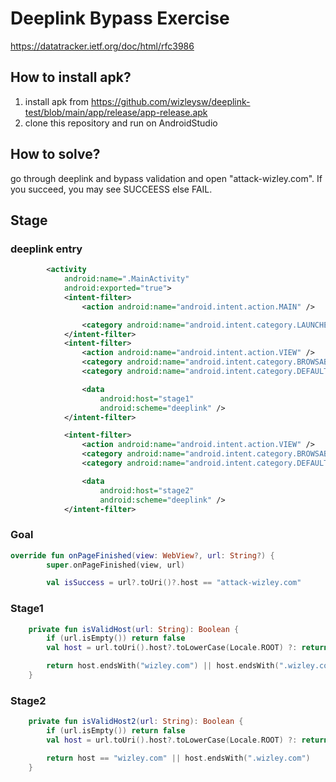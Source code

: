# Deeplink Bypass Exercise
https://datatracker.ietf.org/doc/html/rfc3986

## How to install apk?
1. install apk from https://github.com/wizleysw/deeplink-test/blob/main/app/release/app-release.apk
2. clone this repository and run on AndroidStudio

## How to solve?
go through deeplink and bypass validation and open "attack-wizley.com". If you succeed, you may see SUCCEESS else FAIL.

## Stage
### deeplink entry
```xml
        <activity
            android:name=".MainActivity"
            android:exported="true">
            <intent-filter>
                <action android:name="android.intent.action.MAIN" />

                <category android:name="android.intent.category.LAUNCHER" />
            </intent-filter>
            <intent-filter>
                <action android:name="android.intent.action.VIEW" />
                <category android:name="android.intent.category.BROWSABLE" />
                <category android:name="android.intent.category.DEFAULT" />

                <data
                    android:host="stage1"
                    android:scheme="deeplink" />
            </intent-filter>

            <intent-filter>
                <action android:name="android.intent.action.VIEW" />
                <category android:name="android.intent.category.BROWSABLE" />
                <category android:name="android.intent.category.DEFAULT" />

                <data
                    android:host="stage2"
                    android:scheme="deeplink" />
            </intent-filter>
```
### Goal
```kotlin
override fun onPageFinished(view: WebView?, url: String?) {
        super.onPageFinished(view, url)

        val isSuccess = url?.toUri()?.host == "attack-wizley.com"
```

### Stage1
```kotlin
    private fun isValidHost(url: String): Boolean {
        if (url.isEmpty()) return false
        val host = url.toUri().host?.toLowerCase(Locale.ROOT) ?: return false

        return host.endsWith("wizley.com") || host.endsWith(".wizley.com")
    }
```
### Stage2
```kotlin
    private fun isValidHost2(url: String): Boolean {
        if (url.isEmpty()) return false
        val host = url.toUri().host?.toLowerCase(Locale.ROOT) ?: return false

        return host == "wizley.com" || host.endsWith(".wizley.com")
    }
```
